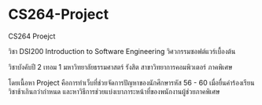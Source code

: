 # CS264-Project

CS264 Proejct

วิชา DSI200 Introduction to Software Engineering วิศวกรรมซอฟต์แวร์เบื้องต้น

วิชาบังคับปี 2 เทอม 1 มหาวิทยาลัยธรรมศาสตร์ รังสิต สาขาวิทยาการคอมพิวเตอร์ ภาคพิเศษ

โดยเนื้อหา Project คือการทำเว็บที่ช่วยจัดการปัญหาของนักศึกษารหัส 56 - 60 เมื่อยื่นคำร้องเรียนวิชาช้าเกินกว่ากำหนด และหาวิธีการช่วยแบ่งเบาภาระหน้าที่ของพนักงานผู้ช่วยภาคพิเศษ
